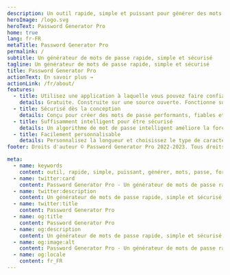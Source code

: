 ```yaml
---
description: Un outil rapide, simple et puissant pour générer des mots de passe forts, uniques et aléatoires.
heroImage: /logo.svg
heroText: Password Generator Pro
home: true
lang: fr-FR
metaTitle: Password Generator Pro
permalink: /
subtitle: Un générateur de mots de passe rapide, simple et sécurisé
tagline: Un générateur de mots de passe rapide, simple et sécurisé
title: Password Generator Pro
actionText: En savoir plus →
actionLink: /fr/about/
features:
  - title: Utilisez une application à laquelle vous pouvez faire confiance
    details: Gratuite. Construite sur une source ouverte. Fonctionne sur macOS, Windows et Linux. Pas de publicité. Pas de suivi. Pas de collecte de données.
  - title: Sécurisé dès la conception
    details: Conçu pour créer des mots de passe performants, fiables et sécurisés. Aucune donnée n'est jamais envoyée dans le cloud.
  - title: Suffisamment intelligent pour être sécurisé
    details: Un algorithme de mot de passe intelligent améliore la force et le caractère aléatoire de vos mots de passe.
  - title: Facilement personnalisable
    details: Personnalisez la longueur et choisissez le type de caractères à inclure dans vos mots de passe.
footer: Droits d'auteur © Password Generator Pro 2022-2023. Tous droits réservés.

meta:
  - name: keywords
    content: outil, rapide, simple, puissant, générer, mots, passe, forts, uniques, aléatoires
  - name: twitter:card
    content: Password Generator Pro - Un générateur de mots de passe rapide, simple et sécurisé.
  - name: twitter:description
    content: Un générateur de mots de passe rapide, simple et sécurisé
  - name: twitter:title
    content: Password Generator Pro
  - name: og:title
    content: Password Generator Pro
  - name: og:description
    content: Un générateur de mots de passe rapide, simple et sécurisé
  - name: og:image:alt
    content: Password Generator Pro - Un générateur de mots de passe rapide, simple et sécurisé.
  - name: og:locale
    content: fr_FR
---
```

